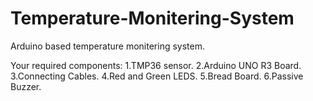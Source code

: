 # Temperature-Monitering-System
Arduino based temperature monitering system.


Your required components:
1.TMP36 sensor.
2.Arduino UNO R3 Board.
3.Connecting Cables.
4.Red and Green LEDS.
5.Bread Board.
6.Passive Buzzer.

